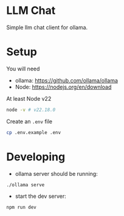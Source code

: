 # LLM Chat

Simple llm chat client for ollama.

# Setup

You will need
- ollama: https://github.com/ollama/ollama
- Node: https://nodejs.org/en/download

At least Node v22
```bash
node -v # v22.18.0
```

Create an `.env` file
```bash
cp .env.example .env
```

# Developing

- ollama server should be running:
```bash
./ollama serve
```
- start the dev server:
```bash
npm run dev
```
